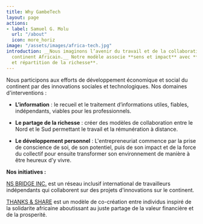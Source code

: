 ```yaml
---
title: Why GambeTech
layout: page
actions:
- label: Samuel G. Molu
  url: "/about"
  icon: more_horiz
image: "/assets/images/africa-tech.jpg"
introduction: __Nous imaginons l’avenir du travail et de la collaboration pour le
  continent Africain.__ Notre modèle associe **sens et impact** avec **mode de gouvernance
  et répartition de la richesse**.
---
```


Nous participons aux efforts de développement économique et social du continent par des innovations sociales et technologiques. Nos domaines d'interventions :

* __L’information__ : le recueil et le traitement d’informations utiles, fiables, indépendants, viables pour les professionnels.

* __Le partage de la richesse__ : créer des modèles de collaboration entre le Nord et le Sud permettant le travail et la rémunération à distance.

* __Le développement personnel__ :  L'entrepreneuriat commence par la prise de conscience de soi, de son potentiel, puis de son impact et de la force du collectif pour ensuite transformer son environnement de manière à être heureux d’y vivre.

**Nos initiatives :** 

 [NS BRIDGE INC.](# "North South BRIDGE") est un réseau inclusif international de travailleurs indépendants qui collaborent sur des projets d'innovations sur le continent.

[THANKS & SHARE](#) est un modèle de co-création entre individus inspiré de la solidarite africaine aboutissant au juste partage de la valeur financière et de la prosperité.